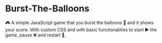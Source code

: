 # Burst-The-Balloons
:video_game: A simple JavaScript game that you burst the balloons 🎈 and it shows your score. With custom CSS and with basic functionalities to start :arrow_forward: the game, pause :x: and restart :repeat:.<br/>


